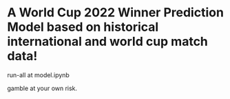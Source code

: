 # A World Cup 2022 Winner Prediction Model based on historical international and world cup match data!

run-all at model.ipynb

gamble at your own risk. 
